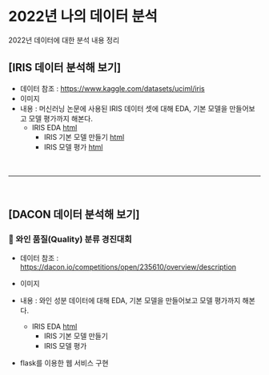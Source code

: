 # 2022년 나의 데이터 분석
 2022년 데이터에 대한 분석 내용 정리


## [IRIS 데이터 분석해 보기]
  * 데이터 참조 : https://www.kaggle.com/datasets/uciml/iris
  * 이미지 
  * 내용 : 머신러닝 논문에 사용된 IRIS 데이터 셋에 대해 EDA, 기본 모델을 만들어보고 모델 평가까지 해본다.
    * IRIS EDA [html](https://sim-yeonsoo.github.io/MyDataAnalysis/IRIS_BASIC01.html)
	  * IRIS 기본 모델 만들기 [html]()
	  * IRIS 모델 평가 [html]()
	  <br>
	<br>
-----
<br>
	  
## [DACON 데이터 분석해 보기]

### 🍷 와인 품질(Quality) 분류 경진대회
  * 데이터 참조 : https://dacon.io/competitions/open/235610/overview/description
  * 이미지 
  * 내용 :  와인 성분 데이터에 대해 EDA, 기본 모델을 만들어보고 모델 평가까지 해본다.
    * IRIS EDA [html](https://github.com/Sim-Yeonsoo/MyDataAnalysis/blob/main/Wine_Quality_EDA.ipynb)
	  * IRIS 기본 모델 만들기
	  * IRIS 모델 평가
  
  * flask를 이용한 웹 서비스 구현
